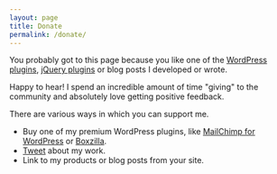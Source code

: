 ```yaml
---
layout: page
title: Donate
permalink: /donate/
---
```


You probably got to this page because you like one of the [WordPress plugins](/wordpress-plugins/), [jQuery plugins](/jquery-plugins/) or blog posts I developed or wrote.

Happy to hear! I spend an incredible amount of time "giving" to the community and absolutely love getting positive feedback.

There are various ways in which you can support me.

- Buy one of my premium WordPress plugins, like [MailChimp for WordPress](https://mc4wp.com/) or [Boxzilla](https://boxzillaplugin.com).
- [Tweet](https://twitter.com/intent/tweet?via=DannyvanKooten) about my work.
- Link to my products or blog posts from your site.
